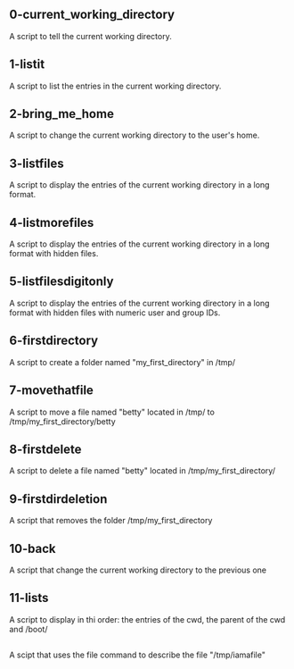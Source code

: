 ## 0-current_working_directory
A script to tell the current working directory.

## 1-listit
A script to list the entries in the current working directory.

## 2-bring_me_home
A script to change the current working directory to the user's home.

## 3-listfiles
A script to display the entries of the current working directory in a long format.

## 4-listmorefiles
A script to display the entries of the current working directory in a long format with hidden files.

## 5-listfilesdigitonly
A script to display the entries of the current working directory in a long format with hidden files with numeric user and group IDs.

## 6-firstdirectory
A script to create a folder named "my_first_directory" in /tmp/

## 7-movethatfile
A script to move a file named "betty" located in /tmp/ to /tmp/my_first_directory/betty

## 8-firstdelete
A script to delete a file named "betty" located in /tmp/my_first_directory/

## 9-firstdirdeletion
A script that removes the folder /tmp/my_first_directory

## 10-back
A script that change the current working directory to the previous one

## 11-lists
A script to display in thi order: the entries of the cwd, the parent of the cwd and /boot/

##
A scipt that uses the file command to describe the file "/tmp/iamafile"